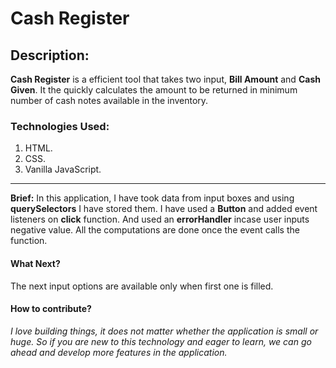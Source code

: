 # Cash Register

## Description:
**Cash Register** is a efficient tool that takes two input, **Bill Amount** and **Cash Given**. It the quickly calculates the amount to be returned in minimum number of cash notes available in the inventory.

### Technologies Used:
1) HTML.
2) CSS.
3) Vanilla JavaScript.
***
**Brief:** In this application, I have took data from input boxes and using **querySelectors** I have stored them. I have used a **Button** and added event listeners
on **click** function. And used an **errorHandler** incase user inputs negative value. All the computations are done once the event calls the function.

#### What Next?
The next input options are available only when first one is filled.

#### How to contribute?

_I love building things, it does not matter whether the application is small or huge. So if you are new to this technology and eager to learn, we can go ahead and develop more features in the application._ 
